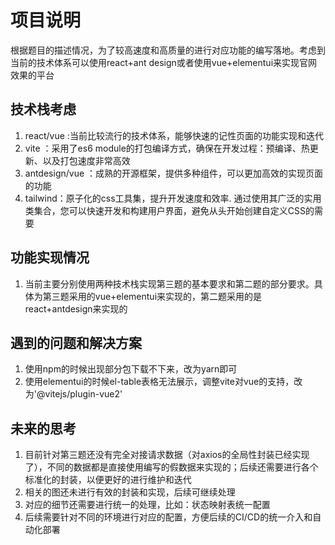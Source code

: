 # 项目说明
根据题目的描述情况，为了较高速度和高质量的进行对应功能的编写落地。考虑到当前的技术体系可以使用react+ant design或者使用vue+elementui来实现官网效果的平台

## 技术栈考虑
1. react/vue :当前比较流行的技术体系，能够快速的记性页面的功能实现和迭代
2. vite ：采用了es6 module的打包编译方式，确保在开发过程：预编译、热更新、以及打包速度非常高效
3. antdesign/vue ：成熟的开源框架，提供多种组件，可以更加高效的实现页面的功能
4. tailwind：原子化的css工具集，提升开发速度和效率. 通过使用其广泛的实用类集合，您可以快速开发和构建用户界面，避免从头开始创建自定义CSS的需要

## 功能实现情况
1. 当前主要分别使用两种技术栈实现第三题的基本要求和第二题的部分要求。具体为第三题采用的vue+elementui来实现的，第二题采用的是react+antdesign来实现的


## 遇到的问题和解决方案
1. 使用npm的时候出现部分包下载不下来，改为yarn即可
2. 使用elementui的时候el-table表格无法展示，调整vite对vue的支持，改为'@vitejs/plugin-vue2'

## 未来的思考
1. 目前针对第三题还没有完全对接请求数据（对axios的全局性封装已经实现了），不同的数据都是直接使用编写的假数据来实现的；后续还需要进行各个标准化的封装，以便更好的进行维护和迭代
2. 相关的图还未进行有效的封装和实现，后续可继续处理
3. 对应的细节还需要进行统一的处理，比如：状态映射表统一配置
4. 后续需要针对不同的环境进行对应的配置，方便后续的CI/CD的统一介入和自动化部署